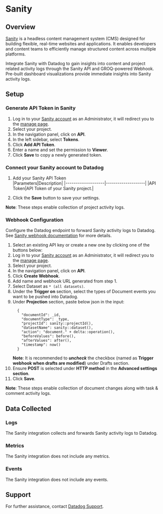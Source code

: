 # Sanity

## Overview

[Sanity][1] is a headless content management system (CMS) designed for building flexible, real-time websites and applications. It enables developers and content teams to efficiently manage structured content across multiple platforms.

Integrate Sanity with Datadog to gain insights into content and project related activity logs through the Sanity API and GROQ-powered Webhook. Pre-built dashboard visualizations provide immediate insights into Sanity activity logs.

## Setup

### Generate API Token in Sanity

1. Log in to your [Sanity account][2] as an Administrator, it will redirect you to the [manage page][3].
2. Select your project.
3. In the navigation panel, click on **API**.
4. In the left sidebar, select **Tokens**.
5. Click **Add API Token**.
6. Enter a name and set the permission to **Viewer**.
7. Click **Save** to copy a newly generated token.

### Connect your Sanity account to Datadog

1. Add your Sanity API Token    
    |Parameters|Description|
    |--------------------|--------------------|
    |API Token|API Token of your Sanity project.|

2. Click the **Save** button to save your settings.

**Note**: These steps enable collection of project activity logs.

### Webhook Configuration
Configure the Datadog endpoint to forward Sanity activity logs to Datadog. See [Sanity webhook documentation][4] for more details.

1. Select an existing API key or create a new one by clicking one of the buttons below: <!-- UI Component to be added by Datadog team -->
2. Log in to your [Sanity account][2] as an Administrator, it will redirect you to the [manage page][3].
3. Select your project.
4. In the navigation panel, click on **API**.
5. Click **Create Webhook**.
6. Add name and webhook URL generated from step 1.
7. Select Dataset as `* (all datasets)`.
8. Under the **Trigger on** section, select the types of Document events you want to be pushed into Datadog.
9. Under **Projection** section, paste below json in the input:
    ```         
      { 
        "documentId": _id, 
        "documentType": _type, 
        "projectId": sanity::projectId(),
        "datasetName": sanity::dataset(),
        "action": "document." + delta::operation(),
        "beforeValues": before(),
        "afterValues": after(),
        "timestamp": now()
      }
    ```
    **Note**: It is recommended to _**uncheck**_ the checkbox (named as **Trigger webhook when drafts are modified**) under Drafts section.
10. Ensure **POST** is selected under **HTTP method** in the **Advanced settings section**.
11. Click **Save**.

**Note**: These steps enable collection of document changes along with task & comment activity logs.

## Data Collected

### Logs

The Sanity integration collects and forwards Sanity activity logs to Datadog.

### Metrics

The Sanity integration does not include any metrics.

### Events

The Sanity integration does not include any events.

## Support

For further assistance, contact [Datadog Support][5].

[1]: https://www.sanity.io/
[2]: https://www.sanity.io/login
[3]: https://www.sanity.io/manage
[4]: https://www.sanity.io/docs/webhooks#
[5]: https://docs.datadoghq.com/help/
